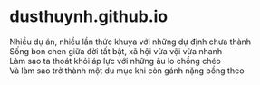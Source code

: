 # dusthuynh.github.io
<p> Nhiều dự án, nhiều lần thức khuya với những dự định chưa thành<br>
Sống bon chen giữa đời tất bật, xã hội vừa vội vừa nhanh<br>
Làm sao ta thoát khỏi áp lực với những âu lo chồng chéo<br>
Và làm sao trở thành một du mục khi còn gánh nặng bồng theo </p>
